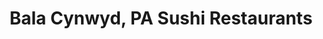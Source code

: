 ---
layout: city
title: Bala Cynwyd, PA Sushi Restaurants
permalink: /pennsylvania/bala-cynwyd/
stateAbbr: PA
stateName: Pennsylvania
cityName: Bala Cynwyd

---